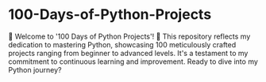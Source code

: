 # 100-Days-of-Python-Projects
🚀 Welcome to '100 Days of Python Projects'! 🐍 This repository reflects my dedication to mastering Python, showcasing 100 meticulously crafted projects ranging from beginner to advanced levels. It's a testament to my commitment to continuous learning and improvement. Ready to dive into my Python journey?
